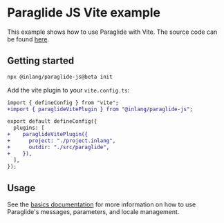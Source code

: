 # Paraglide JS Vite example

This example shows how to use Paraglide with Vite. The source code can be found [here](https://github.com/opral/monorepo/tree/main/inlang/packages/paraglide/paraglide-js/examples/vite).

## Getting started

```bash
npx @inlang/paraglide-js@beta init
```

Add the vite plugin to your `vite.config.ts`:

```diff
import { defineConfig } from "vite";
+import { paraglideVitePlugin } from "@inlang/paraglide-js";

export default defineConfig({
  plugins: [
+    paraglideVitePlugin({
+      project: "./project.inlang",
+      outdir: "./src/paraglide",
+    }),
  ],
});
```

## Usage

See the [basics documentation](/m/gerre34r/library-inlang-paraglideJs/basics) for more information on how to use Paraglide's messages, parameters, and locale management.
